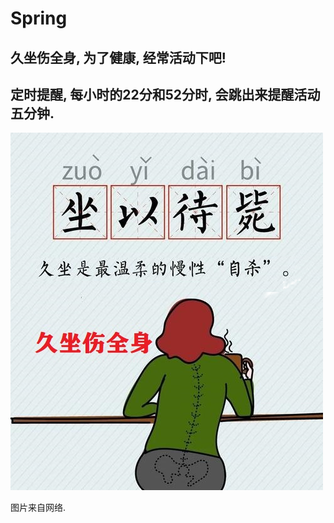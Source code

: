 # Spring

## 久坐伤全身, 为了健康, 经常活动下吧!
## 定时提醒, 每小时的22分和52分时, 会跳出来提醒活动五分钟.

![坐以待毙](code/zuoyidaibi.bmp)

图片来自网络.
